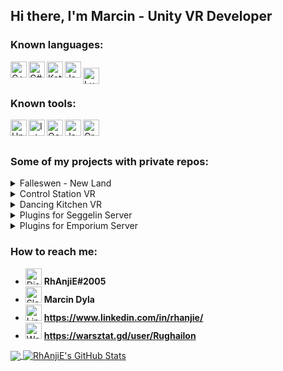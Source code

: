 ## Hi there, I'm Marcin - Unity VR Developer

### Known languages:

<img align="left" alt="C++" width="26px" src="https://simpleicons.org/icons/cplusplus.svg" />
<img align="left" alt="C#" width="26px" src="https://simpleicons.org/icons/csharp.svg" />
<img align="left" alt="Kotlin" width="26px" src="https://simpleicons.org/icons/kotlin.svg" />
<img align="left" alt="Java" width="26px" src="https://simpleicons.org/icons/java.svg" />
<img align="left" alt="Lua" width="26px" style="padding-top:10px; " src="https://simpleicons.org/icons/lua.svg" /> <br /> <br />

### Known tools:

<img align="left" alt="Unity" width="26px" src="https://simpleicons.org/icons/unity.svg" />
<img align="left" alt="Intellij" width="26px" src="https://simpleicons.org/icons/intellijidea.svg" />
<img align="left" alt="Oculus" width="26px" src="https://simpleicons.org/icons/oculus.svg" />
<img align="left" alt="Json" width="26px" src="https://simpleicons.org/icons/json.svg" />
<img align="left" alt="Gradle" width="26px" src="https://simpleicons.org/icons/gradle.svg" /> <br /><br />

### Some of my projects with private repos:
<details>
<summary>Falleswen - New Land</summary>
The isometric strategy inspired by Stronghold and Empire Earth series <br><br>

<b>Technology:</b>
C++17 | Lua 5.1 | SFML 2.5.1 | Sol2 2.20.6
<br>
<b>Links:</b>
[Warsztat.gd](https://warsztat.gd/projects/falleswen) | 
[Devlog PL](http://forum.warsztat.gd/index.php/topic,31418.0.html) | 
[Devlog ENG](https://rhanjie.itch.io/falleswen-new-land)

<b>Screens:</b>
![](https://i.imgur.com/d7z7GOM.png)
![](https://i.imgur.com/u1KmGDb.png)
![](https://i.imgur.com/J3CyBTm.png)
</details>

<!--- Next Section !--->

<details>
<summary>Control Station VR</summary>
Project for universities in which you need to check the technical condition of the car and complete the test correctly.<br><br>

<b>Technology:</b>
C# | Unity3D
<br>
<b>Links:</b>
[Presentation](https://www.youtube.com/watch?v=_dtoRghL8f8)

<b>Screens:</b>
![](https://i.imgur.com/AqnSdGc.png)
</details>

<!--- Next Section !--->

<details>
<summary>Dancing Kitchen VR</summary>
A rhythm and movement game in which we have to sort products thrown to us by the evil fairy to the rhythm of any music we have on the disc.<br><br>

<b>Technology:</b>
C# | Unity3D
<br>
<b>Links:</b>
[Presentation](https://youtu.be/1I4Wg2f9CVo)

<b>Screens:</b>
![](https://i.imgur.com/IpfDEr5.png)
</details>

<!--- Next Section !--->

<details>
<summary>Plugins for Seggelin Server</summary>
Reactivation of the most popular role play server in Poland, in which you play the role of a poor peasant. <br><br>

I made proprietary plugins that completely change the previously known gameplay. For example:
 1. <b>Jail System</b>      - Creating and manage prisons and arresting bad players
 2. <b>Lock System</b>      - Locking chests and doors and the mechanic of breaking in with a lockpick.
 3. <b>Crafting System</b>  - Better crafting system with cooldowns and limitations + new items
 4. <b>Biome Changer</b>    - Fast changing biomes for map creators.

<b>Technology:</b>
Kotlin | Spigot
<br>
<b>Links:</b>
[Website](https://seggelin.pl/)

<b>Screens:</b>
![](https://seggelin.pl/screens/1.jpg)
![](https://seggelin.pl/screens/2.jpg)
![](https://seggelin.pl/screens/4.jpg)
![](https://seggelin.pl/screens/7.jpg)
</details>

<!--- Next Section !--->

<details>
<summary>Plugins for Emporium Server</summary>
Next reactivation of the role play server, in which you play the role of a poor peasant. <br><br>

I was commissioned to create three large plugins that add new mechanics to game:
 1. <b>Mines</b>             - The extender for FabledKingdoms: Mine regions for kingdoms and better crafting with cooldowns and item limitations. 
 2. <b>Notice Board</b>      - My own configurable quest system with notice boards and rewards.
 3. <b>Recasting System</b>  - New way of recasting items into additional types of ingots like Milthir or Star Iron.

<b>Technology:</b>
Java | Kotlin | Spigot
<br>
</details>

### How to reach me:
- <img alt="Discord" width="26px" src="https://simpleicons.org/icons/discord.svg" /> <b>RhAnjiE#2005</b> <br />
- <img alt="Slack" width="26px" src="https://simpleicons.org/icons/slack.svg" /> <b>Marcin Dyla</b> <br />
- <img alt="Linkedin" width="26px" src="https://simpleicons.org/icons/linkedin.svg" /> <b>https://www.linkedin.com/in/rhanjie/</b> <br />
- <img alt="Warsztat.gd" width="26px" src="https://simpleicons.org/icons/wikipedia.svg" /> <b>https://warsztat.gd/user/Rughailon</b> 

<a href="https://github.com/Rhanjie/Rhanjie">
  <img align="center" src="https://github-readme-stats.vercel.app/api/top-langs/?username=Rhanjie&hide=glsl,shaderlab&title_color=ffffff&text_color=c9cacc&icon_color=2bbc8a&bg_color=1d1f21" />
</a>

<a href="https://github.com/Rhanjie/Rhanjie">
  <img align="center" src="https://github-readme-stats.vercel.app/api?username=Rhanjie&show_icons=true&line_height=27&count_private=true&title_color=ffffff&text_color=c9cacc&icon_color=2bbc8a&bg_color=1d1f21" alt="RhAnjiE's GitHub Stats" />
</a> 
